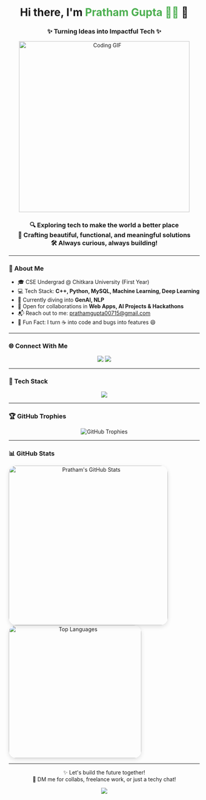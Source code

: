 <h1 align="center">Hi there, I'm <span style="color:#4CAF50">Pratham Gupta 👨‍💻</span> 👋</h1>
<h3 align="center">✨ Turning Ideas into Impactful Tech ✨</h3>

<p align="center">
  <img src="436895343-e1c0330a-e934-4723-bbb8-bde67d627f14.gif" alt="Coding GIF" width="450"/>
</p>

<h3 align="center">
  🔍 Exploring tech to make the world a better place  
  <br>🌟 Crafting beautiful, functional, and meaningful solutions  
  <br>🛠 Always curious, always building!
</h4>

---

### 🚀 About Me

- 🎓 CSE Undergrad @ Chitkara University (First Year)  
- 💻 Tech Stack: **C++, Python, MySQL, Machine Learning, Deep Learning**  
- 🌱 Currently diving into **GenAI, NLP**  
- 🤝 Open for collaborations in **Web Apps, AI Projects & Hackathons**  
- 📬 Reach out to me: [prathamgupta00715@gmail.com](mailto:prathamgupta00715@gmail.com)  
- 🎯 Fun Fact: I turn ☕ into code and bugs into features 😄

---

### 🌐 Connect With Me

<p align="center">
  <a href="https://www.linkedin.com/in/pratham-gupta-07b771326/" target="_blank"><img src="https://img.shields.io/badge/LinkedIn-0A66C2?style=for-the-badge&logo=linkedin&logoColor=white" /></a>
  <a href="https://www.kaggle.com/pratham233545" target="_blank"><img src="https://img.shields.io/badge/Kaggle-20BEFF?style=for-the-badge&logo=kaggle&logoColor=white" /></a>
</p>

---

### 🧰 Tech Stack

<p align="center">
  <img src="https://skillicons.dev/icons?i=html,css,js,react,c,cpp,mysql,python,bootstrap,git,flask,tensorflow,pytorch" />
</p>

---

### 🏆 GitHub Trophies

<p align="center">
  <img src="https://github-profile-trophy.vercel.app/?username=pratham-gupta-235&theme=radical&column=7" alt="GitHub Trophies"/>
</p>

---

### 📊 GitHub Stats

<span align="center">
  <img src="https://github-readme-stats.vercel.app/api?username=pratham-gupta-235&show_icons=true&theme=radical&hide_border=true&border_radius=20&hide_rank=false" width="420" alt="Pratham's GitHub Stats" style="border-radius: 20px; box-shadow: 0 4px 12px rgba(0,0,0,0.12);" />
</span>

<span align="center">
  <img src="https://github-readme-stats.vercel.app/api/top-langs/?username=pratham-gupta-235&layout=compact&theme=radical&hide_border=true&border_radius=20" width="350" alt="Top Languages" style="border-radius: 20px; box-shadow: 0 4px 12px rgba(0,0,0,0.12);" />
</span>

---

<p align="center">
  ✨ Let's build the future together!<br>
  💬 DM me for collabs, freelance work, or just a techy chat!
</p>

<p align="center">
  <img src="https://readme-typing-svg.herokuapp.com?font=Fira+Code&duration=3000&pause=500&color=4CAF50&center=true&vCenter=true&width=435&lines=Keep+learning.;Keep+building.;Keep+growing!" />
</p>
